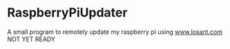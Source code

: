 # RaspberryPiUpdater
A small program to remotely update my raspberry pi using www.losant.com
NOT YET READY
